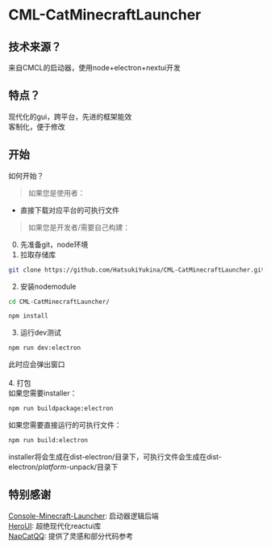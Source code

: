 # CML-CatMinecraftLauncher
## 技术来源？
来自CMCL的启动器，使用node+electron+nextui开发
## 特点？
现代化的gui，跨平台，先进的框架能效<br/>
客制化，便于修改
## 开始
如何开始？
> 如果您是使用者：
* 直接下载对应平台的可执行文件
> 如果您是开发者/需要自己构建：
0. 先准备git，node环境
1. 拉取存储库
```bash
git clone https://github.com/HatsukiYukina/CML-CatMinecraftLauncher.git
```
2. 安装nodemodule
```bash
cd CML-CatMinecraftLauncher/
```
```bash
npm install
```
3. 运行dev测试
```bash
npm run dev:electron
```
此时应会弹出窗口<br/><br/>
4. 打包<br/>
如果您需要installer：
```bash
npm run buildpackage:electron
```
如果您需要直接运行的可执行文件：
```bash
npm run build:electron
```
installer将会生成在dist-electron/目录下，可执行文件会生成在dist-electron/*platform*-unpack/目录下
## 特别感谢
[Console-Minecraft-Launcher](https://github.com/MrShieh-X/console-minecraft-launcher/ "CMCL"): 启动器逻辑后端<br/>
[HeroUI](https://github.com/heroui-inc/heroui "HeroUI"): 超绝现代化reactui库<br/>
[NapCatQQ](https://github.com/NapNeko/NapCatQQ "猫猫框架"): 提供了灵感和部分代码参考<br/>
